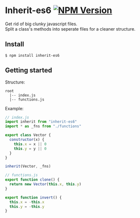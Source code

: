 # Inherit-es6 <a href="https://www.npmjs.com/package/inherit-es6"><img src="https://img.shields.io/npm/v/inherit-es6.svg?style=flat-square" alt="NPM Version" /></a>

Get rid of big clunky javascript files.<br/>
Split a class's methods into seperate files for a cleaner structure.

## Install

```
$ npm install inherit-es6
```

## Getting started

Structure:
````
root
  |-- index.js
  |-- functions.js
````
Example:
````js
// index.js
import inherit from "inherit-es6"
import * as _fns from "./functions"

export class Vector {
  constructor(x) {
    this.x = x || 0
    this.y = y || 0
  }
}

inherit(Vector, _fns)
````

````js
// functions.js
export function clone() {
  return new Vector(this.x, this.y)
}

export function invert() {
  this.x = -this.x
  this.y = -this.y
}
````